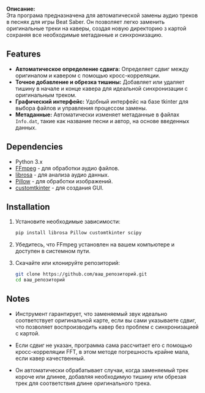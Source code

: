 **Описание:**  
Эта програма предназначена для автоматической замены аудио треков в песнях для игры Beat Saber. Он позволяет легко заменить оригинальные треки на каверы, создая новую директорию з картой сохраняя все необходимые метаданные и синхронизацию.

## Features
- **Автоматическое определение сдвига:** Определяет сдвиг между оригиналом и кавером с помощью кросс-корреляции.
- **Точное добавление и обрезка тишины:** Добавляет или удаляет тишину в начале и конце кавера для идеальной синхронизации с оригинальным треком.
- **Графический интерфейс:** Удобный интерфейс на базе tkinter для выбора файлов и управления процессом замены.
- **Метаданные:** Автоматически изменяет метаданные в файлах `Info.dat`, такие как название песни и автор, на основе введенных данных.

## Dependencies
- Python 3.x
- [FFmpeg](https://ffmpeg.org) - для обработки аудио файлов.
- [librosa](https://librosa.org/) - для анализа аудио данных.
- [Pillow](https://python-pillow.org/) - для обработки изображений.
- [customtkinter](https://github.com/TomSchimansky/CustomTkinter) - для создания GUI.

## Installation
1. Установите необходимые зависимости:
   ```bash
   pip install librosa Pillow customtkinter scipy
   ```
2. Убедитесь, что FFmpeg установлен на вашем компьютере и доступен в системном пути.

3. Скачайте или клонируйте репозиторий:
   ```bash
   git clone https://github.com/ваш_репозиторий.git
   cd ваш_репозиторий
   ```

## Notes
- Инструмент гарантирует, что заменяемый звук идеально соответствует оригинальной карте, если вы сами указываете сдвиг, что позволяет воспроизводить кавер без проблем с синхронизацией с картой.

- Если сдвиг не указан, программа сама рассчитает его с помощью кросс-корреляции FFT, в этом методе погрешность крайне мала, если кавер качественный.

- Он автоматически обрабатывает случаи, когда заменяемый трек короче или длинее, добавляя необходимую тишину или обрезая трек для соответствия длине оригинального трека.

